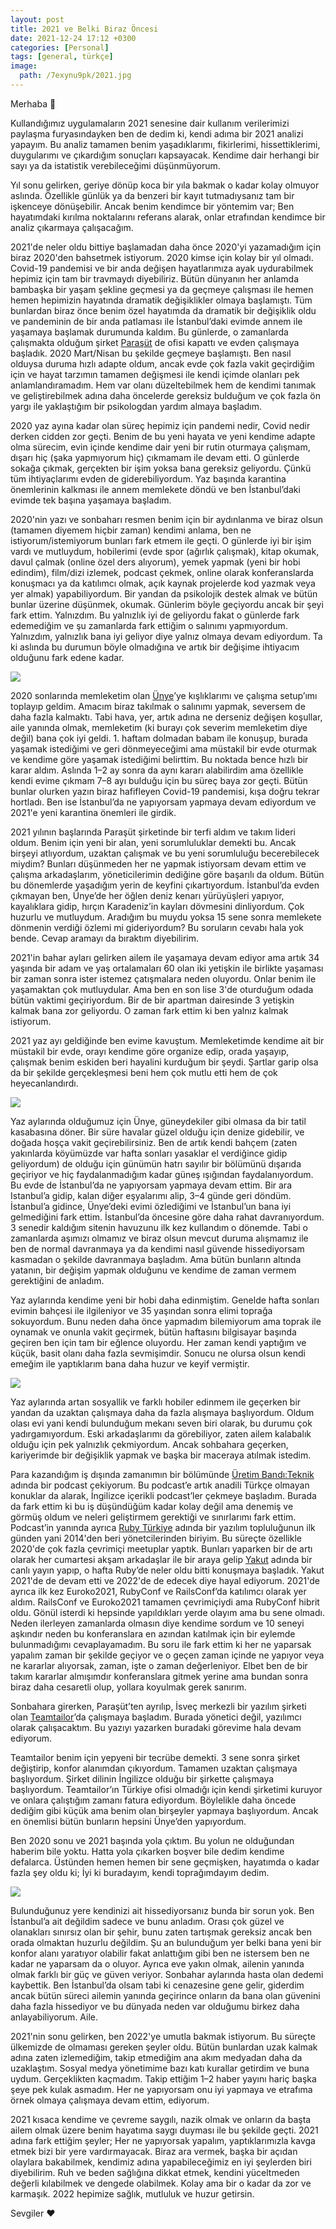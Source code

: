 ```yaml
---
layout: post
title: 2021 ve Belki Biraz Öncesi
date: 2021-12-24 17:12 +0300
categories: [Personal]
tags: [general, türkçe]
image:
  path: /7exynu9pk/2021.jpg
---
```

Merhaba 👋

Kullandığımız uygulamaların 2021 senesine dair kullanım verilerimizi paylaşma furyasındayken ben de dedim ki, kendi adıma bir 2021 analizi yapayım. Bu analiz tamamen benim yaşadıklarımı, fikirlerimi, hissettiklerimi, duygularımı ve çıkardığım sonuçları kapsayacak. Kendime dair herhangi bir sayı ya da istatistik verebileceğimi düşünmüyorum.

Yıl sonu gelirken, geriye dönüp koca bir yıla bakmak o kadar kolay olmuyor aslında. Özellikle günlük ya da benzeri bir kayıt tutmadıysanız tam bir işkenceye dönüşebilir. Ancak benim kendimce bir yöntemim var; Ben hayatımdaki kırılma noktalarını referans alarak, onlar etrafından kendimce bir analiz çıkarmaya çalışacağım.

2021'de neler oldu bittiye başlamadan daha önce 2020'yi yazamadığım için biraz 2020'den bahsetmek istiyorum. 2020 kimse için kolay bir yıl olmadı. Covid-19 pandemisi ve bir anda değişen hayatlarımıza ayak uydurabilmek hepimiz için tam bir travmaydı diyebiliriz. Bütün dünyanın her anlamda bambaşka bir yaşam şekline geçmesi ya da geçmeye çalışması ile hemen hemen hepimizin hayatında dramatik değişiklikler olmaya başlamıştı. Tüm bunlardan biraz önce benim özel hayatımda da dramatik bir değişiklik oldu ve pandeminin de bir anda patlaması ile İstanbul’daki evimde annem ile yaşamaya başlamak durumunda kaldım. Bu günlerde, o zamanlarda çalışmakta olduğum şirket [Paraşüt](https://www.parasut.com/) de ofisi kapattı ve evden çalışmaya başladık. 2020 Mart/Nisan bu şekilde geçmeye başlamıştı. Ben nasıl olduysa duruma hızlı adapte oldum, ancak evde çok fazla vakit geçirdiğim için ve hayat tarzımın tamamen değişmesi ile kendi içimde olanları pek anlamlandıramadım. Hem var olanı düzeltebilmek hem de kendimi tanımak ve geliştirebilmek adına daha öncelerde gereksiz bulduğum ve çok fazla ön yargı ile yaklaştığım bir psikologdan yardım almaya başladım.

2020 yaz ayına kadar olan süreç hepimiz için pandemi nedir, Covid nedir derken cidden zor geçti. Benim de bu yeni hayata ve yeni kendime adapte olma sürecim, evin içinde kendime dair yeni bir rutin oturmaya çalışmam, dışarı hiç (şaka yapmıyorum hiç) çıkmamam ile devam etti. O günlerde sokağa çıkmak, gerçekten bir işim yoksa bana gereksiz geliyordu. Çünkü tüm ihtiyaçlarımı evden de giderebiliyordum. Yaz başında karantina önemlerinin kalkması ile annem memlekete döndü ve ben İstanbul’daki evimde tek başına yaşamaya başladım.

2020'nin yazı ve sonbaharı resmen benim için bir aydınlanma ve biraz olsun (tamamen diyemem hiçbir zaman) kendimi anlama, ben ne istiyorum/istemiyorum bunları fark etmem ile geçti. O günlerde iyi bir işim vardı ve mutluydum, hobilerimi (evde spor (ağırlık çalışmak), kitap okumak, davul çalmak (online özel ders alıyorum), yemek yapmak (yeni bir hobi edindim), film/dizi izlemek, podcast çekmek, online olarak konferanslarda konuşmacı ya da katılımcı olmak, açık kaynak projelerde kod yazmak veya yer almak) yapabiliyordum. Bir yandan da psikolojik destek almak ve bütün bunlar üzerine düşünmek, okumak. Günlerim böyle geçiyordu ancak bir şeyi fark ettim. Yalnızdım. Bu yalnızlık iyi de geliyordu fakat o günlerde fark edemediğim ve şu zamanlarda fark ettiğim o salınımı yapmıyordum. Yalnızdım, yalnızlık bana iyi geliyor diye yalnız olmaya devam ediyordum. Ta ki aslında bu durumun böyle olmadığına ve artık bir değişime ihtiyacım olduğunu fark edene kadar.

![](https://cdn-images-1.medium.com/max/800/1*F4kBvcWLWngiH5Sv8_l8XQ.jpeg)

2020 sonlarında memleketim olan [Ünye](https://goo.gl/maps/8JRxxgVroAH3HXoX7)’ye kışlıklarımı ve çalışma setup’ımı toplayıp geldim. Amacım biraz takılmak o salınımı yapmak, seversem de daha fazla kalmaktı. Tabi hava, yer, artık adına ne derseniz değişen koşullar, aile yanında olmak, memleketim (ki burayı çok severim memleketim diye değil) bana çok iyi geldi. 1. haftam dolmadan babam ile konuşup, burada yaşamak istediğimi ve geri dönmeyeceğimi ama müstakil bir evde oturmak ve kendime göre yaşamak istediğimi belirttim. Bu noktada bence hızlı bir karar aldım. Aslında 1–2 ay sonra da aynı kararı alabilirdim ama özellikle kendi evime çıkmam 7–8 ayı bulduğu için bu süreç baya zor geçti. Bütün bunlar olurken yazın biraz hafifleyen Covid-19 pandemisi, kışa doğru tekrar hortladı. Ben ise İstanbul’da ne yapıyorsam yapmaya devam ediyordum ve 2021'e yeni karantina önemleri ile girdik.

2021 yılının başlarında Paraşüt şirketinde bir terfi aldım ve takım lideri oldum. Benim için yeni bir alan, yeni sorumluluklar demekti bu. Ancak birşeyi atlıyordum, uzaktan çalışmak ve bu yeni sorumluluğu becerebilecek miydim? Bunları düşünmeden her ne yapmak istiyorsam devam ettim ve çalışma arkadaşlarım, yöneticilerimin dediğine göre başarılı da oldum. Bütün bu dönemlerde yaşadığım yerin de keyfini çıkartıyordum. İstanbul’da evden çıkmayan ben, Ünye’de her öğlen deniz kenarı yürüyüşleri yapıyor, kayalıklara gidip, hırçın Karadeniz’in kayları dövmesini dinliyordum. Çok huzurlu ve mutluydum. Aradığım bu muydu yoksa 15 sene sonra memlekete dönmenin verdiği özlemi mi gideriyordum? Bu soruların cevabı hala yok bende. Cevap aramayı da bıraktım diyebilirim.

2021'in bahar ayları gelirken ailem ile yaşamaya devam ediyor ama artık 34 yaşında bir adam ve yaş ortalamaları 60 olan iki yetişkin ile birlikte yaşaması bir zaman sonra ister istemez çatışmalara neden oluyordu. Onlar benim ile yaşamaktan çok mutluydular. Ama ben en son lise 3'de oturduğum odada bütün vaktimi geçiriyordum. Bir de bir apartman dairesinde 3 yetişkin kalmak bana zor geliyordu. O zaman fark ettim ki ben yalnız kalmak istiyorum.

2021 yaz ayı geldiğinde ben evime kavuştum. Memleketimde kendime ait bir müstakil bir evde, orayı kendime göre organize edip, orada yaşayıp, çalışmak benim eskiden beri hayalini kurduğum bir şeydi. Şartlar garip olsa da bir şekilde gerçekleşmesi beni hem çok mutlu etti hem de çok heyecanlandırdı.

![](https://cdn-images-1.medium.com/max/800/1*SoraFCZwvFymwwXCr33VWQ.jpeg)

Yaz aylarında olduğumuz için Ünye, güneydekiler gibi olmasa da bir tatil kasabasına döner. Bir süre havalar güzel olduğu için denize gidebilir, ve doğada hoşça vakit geçirebilirsiniz. Ben de artık kendi bahçem (zaten yakınlarda köyümüzde var hafta sonları yasaklar el verdiğince gidip geliyordum) de olduğu için günümün hatrı sayılır bir bölümünü dışarıda geçiriyor ve hiç faydalanmadığım kadar güneş ışığından faydalanıyordum. Bu evde de İstanbul’da ne yapıyorsam yapmaya devam ettim. Bir ara Istanbul’a gidip, kalan diğer eşyalarımı alip, 3–4 günde geri döndüm. İstanbul’a gidince, Ünye’deki evimi özlediğimi ve İstanbul’un bana iyi gelmediğini fark ettim. İstanbul’da öncesine göre daha rahat davranıyordum. 3 senedir kaldığım sitenin havuzunu ilk kez kullandım o dönemde. Tabi o zamanlarda aşımızı olmamız ve biraz olsun mevcut duruma alışmamız ile ben de normal davranmaya ya da kendimi nasıl güvende hissediyorsam kasmadan o şekilde davranmaya başladım. Ama bütün bunların altında yatanın, bir değişim yapmak olduğunu ve kendime de zaman vermem gerektiğini de anladım.

Yaz aylarında kendime yeni bir hobi daha edinmiştim. Genelde hafta sonları evimin bahçesi ile ilgileniyor ve 35 yaşından sonra elimi toprağa sokuyordum. Bunu neden daha önce yapmadım bilemiyorum ama toprak ile oynamak ve onunla vakit geçirmek, bütün haftasını bilgisayar başında geçiren ben için tam bir eğlence oluyordu. Her zaman kendi yaptığım ve küçük, basit olanı daha fazla sevmişimdir. Sonucu ne olursa olsun kendi emeğim ile yaptıklarım bana daha huzur ve keyif vermiştir.

![](https://cdn-images-1.medium.com/max/800/1*z7qdhmLJrewwbdNrhEFptQ.jpeg)

Yaz aylarında artan sosyallik ve farklı hobiler edinmem ile geçerken bir yandan da uzaktan çalışmaya daha da fazla alışmaya başlıyordum. Oldum olası evi yani kendi bulunduğum mekanı seven biri olarak, bu durumu çok yadırgamıyordum. Eski arkadaşlarımı da görebiliyor, zaten ailem kalabalık olduğu için pek yalnızlık çekmiyordum. Ancak sohbahara geçerken, kariyerimde bir değişiklik yapmak ve başka bir maceraya atılmak istedim.

Para kazandığım iş dışında zamanımın bir bölümünde [Üretim Bandı:Teknik](https://uretimbandi.com/) adında bir podcast çekiyorum. Bu podcast’e artık anadili Türkçe olmayan konuklar da alarak, İngilizce içerikli podcast’ler çekmeye başladım. Burada da fark ettim ki bu iş düşündüğüm kadar kolay değil ama denemiş ve görmüş oldum ve neleri geliştirmem gerektiği ve sınırlarımı fark ettim. Podcast’in yanında ayrıca [Ruby Türkiye](https://rubyturkiye.org/) adında bir yazılım topluluğunun ilk günden yani 2014'den beri yönetcilerinden biriyim. Bu süreçte özellikle 2020'de çok fazla çevrimiçi meetuplar yaptık. Bunları yaparken bir de artı olarak her cumartesi akşam arkadaşlar ile bir araya gelip [Yakut](https://www.youtube.com/playlist?list=PLEWqXxI7lAZIHZ4s3fcuy1UmF_YiQkZpi) adında bir canlı yayın yapıp, o hafta Ruby’de neler oldu bitti konuşmaya başladık. Yakut 2021'de de devam etti ve 2022'de de edecek diye hayal ediyorum. 2021'de ayrıca ilk kez Euroko2021, RubyConf ve RailsConf’da katılımcı olarak yer aldım. RailsConf ve Euroko2021 tamamen çevrimiçiydi ama RubyConf hibrit oldu. Gönül isterdi ki hepsinde yapıldıkları yerde olayım ama bu sene olmadı. Neden ilerleyen zamanlarda olmasın diye kendime sordum ve 10 seneyi aşkındır neden bu konferanslara en azından katılmak için bir eylemde bulunmadığımı cevaplayamadım. Bu soru ile fark ettim ki her ne yaparsak yapalım zaman bir şekilde geçiyor ve o geçen zaman içinde ne yapıyor veya ne kararlar alıyorsak, zaman, işte o zaman değerleniyor. Elbet ben de bir takım kararlar almışımdır konferanslara gitmek yerine ama bundan sonra biraz daha cesaretli olup, yollara koyulmak gerek sanırım.

Sonbahara girerken, Paraşüt’ten ayrılıp, İsveç merkezli bir yazılım şirketi olan [Teamtailor](http://teamtailor.com)’da çalışmaya başladım. Burada yönetici değil, yazılımcı olarak çalışacaktım. Bu yazıyı yazarken buradaki görevime hala devam ediyorum.

Teamtailor benim için yepyeni bir tecrübe demekti. 3 sene sonra şirket değiştirip, konfor alanımdan çıkıyordum. Tamamen uzaktan çalışmaya başlıyordum. Şirket dilinin İngilizce olduğu bir şirkette çalışmaya başlıyordum. Teamtailor’ın Türkiye ofisi olmadığı için kendi şirketimi kuruyor ve onlara çalıştığım zamanı fatura ediyordum. Böylelikle daha öncede dediğim gibi küçük ama benim olan birşeyler yapmaya başlıyordum. Ancak en önemlisi bütün bunların hepsini Ünye’den yapıyordum.

Ben 2020 sonu ve 2021 başında yola çıktım. Bu yolun ne olduğundan haberim bile yoktu. Hatta yola çıkarken boşver bile dedim kendime defalarca. Üstünden hemen hemen bir sene geçmişken, hayatımda o kadar fazla şey oldu ki; İyi ki buradayım, kendi toprağımdayım dedim.

![](https://cdn-images-1.medium.com/max/800/1*KtrD-tlg5ukX-c5Obm7ACA.jpeg)

Bulunduğunuz yere kendinizi ait hissediyorsanız bunda bir sorun yok. Ben İstanbul’a ait değildim sadece ve bunu anladım. Orası çok güzel ve olanakları sınırsız olan bir şehir, bunu zaten tartışmak gereksiz ancak ben orada olmaktan huzurlu değildim. Şu an bulunduğum yer belki bana yeni bir konfor alanı yaratıyor olabilir fakat anlattığım gibi ben ne istersem ben ne kadar ne yaparsam da o oluyor. Ayrıca eve yakın olmak, ailenin yanında olmak farklı bir güç ve güven veriyor. Sonbahar aylarında hasta olan dedemi kaybettik. Ben İstanbul’da olsam tabi ki cenazesine gene gelir, giderdim ancak bütün süreci ailemin yanında geçirince onların da bana olan güvenini daha fazla hissediyor ve bu dünyada neden var olduğumu birkez daha anlayabiliyorum. Aile.

2021'nin sonu gelirken, ben 2022'ye umutla bakmak istiyorum. Bu süreçte ülkemizde de olmaması gereken şeyler oldu. Bütün bunlardan uzak kalmak adına zaten izlemediğim, takip etmediğim ana akım medyadan daha da uzaklaştım. Sosyal medya yönetimime bazı katı kurallar getirdim ve buna uydum. Gerçeklikten kaçmadım. Takip ettiğim 1–2 haber yayını hariç başka şeye pek kulak asmadım. Her ne yapıyorsam onu iyi yapmaya ve etrafıma örnek olmaya çalışmaya devam ettim, ediyorum.

2021 kısaca kendime ve çevreme saygılı, nazik olmak ve onların da başta ailem olmak üzere benim hayatıma saygı duyması ile bu şekilde geçti. 2021 adına fark ettiğim şeyler; Her ne yapıyorsak yapalım, yaptıklarımızla kavga etmek bizi bir yere vardırmayacak. Biraz ara vermek, başka bir açıdan olaylara bakabilmek, kendimiz adına yapabileceğimiz en iyi şeylerden biri diyebilirim. Ruh ve beden sağlığına dikkat etmek, kendini yüceltmeden değerli kılabilmek ve dengede olabilmek. Kolay ama bir o kadar da zor ve karmaşık. 2022 hepimize sağlık, mutluluk ve huzur getirsin.

Sevgiler ❤️